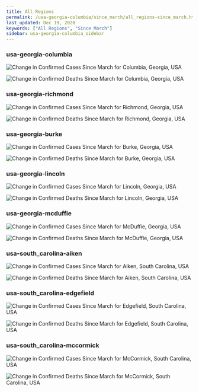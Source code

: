```yaml
---
title: All Regions
permalink: /usa-georgia-columbia/since_march/all_regions-since_march.html
last_updated: Dec 19, 2020
keywords: ["All Regions", "Since March"]
sidebar: usa-georgia-columbia_sidebar
---
```


<h3>usa-georgia-columbia</h3>

![Change in Confirmed Cases Since March for Columbia, Georgia, USA](/covid_tracker/images/graphs/usa-georgia-columbia-delta_confirmed-since_march_graph.png)

![Change in Confirmed Deaths Since March for Columbia, Georgia, USA](/covid_tracker/images/graphs/usa-georgia-columbia-delta_deaths-since_march_graph.png)

<h3>usa-georgia-richmond</h3>

![Change in Confirmed Cases Since March for Richmond, Georgia, USA](/covid_tracker/images/graphs/usa-georgia-richmond-delta_confirmed-since_march_graph.png)

![Change in Confirmed Deaths Since March for Richmond, Georgia, USA](/covid_tracker/images/graphs/usa-georgia-richmond-delta_deaths-since_march_graph.png)

<h3>usa-georgia-burke</h3>

![Change in Confirmed Cases Since March for Burke, Georgia, USA](/covid_tracker/images/graphs/usa-georgia-burke-delta_confirmed-since_march_graph.png)

![Change in Confirmed Deaths Since March for Burke, Georgia, USA](/covid_tracker/images/graphs/usa-georgia-burke-delta_deaths-since_march_graph.png)

<h3>usa-georgia-lincoln</h3>

![Change in Confirmed Cases Since March for Lincoln, Georgia, USA](/covid_tracker/images/graphs/usa-georgia-lincoln-delta_confirmed-since_march_graph.png)

![Change in Confirmed Deaths Since March for Lincoln, Georgia, USA](/covid_tracker/images/graphs/usa-georgia-lincoln-delta_deaths-since_march_graph.png)

<h3>usa-georgia-mcduffie</h3>

![Change in Confirmed Cases Since March for McDuffie, Georgia, USA](/covid_tracker/images/graphs/usa-georgia-mcduffie-delta_confirmed-since_march_graph.png)

![Change in Confirmed Deaths Since March for McDuffie, Georgia, USA](/covid_tracker/images/graphs/usa-georgia-mcduffie-delta_deaths-since_march_graph.png)

<h3>usa-south_carolina-aiken</h3>

![Change in Confirmed Cases Since March for Aiken, South Carolina, USA](/covid_tracker/images/graphs/usa-south_carolina-aiken-delta_confirmed-since_march_graph.png)

![Change in Confirmed Deaths Since March for Aiken, South Carolina, USA](/covid_tracker/images/graphs/usa-south_carolina-aiken-delta_deaths-since_march_graph.png)

<h3>usa-south_carolina-edgefield</h3>

![Change in Confirmed Cases Since March for Edgefield, South Carolina, USA](/covid_tracker/images/graphs/usa-south_carolina-edgefield-delta_confirmed-since_march_graph.png)

![Change in Confirmed Deaths Since March for Edgefield, South Carolina, USA](/covid_tracker/images/graphs/usa-south_carolina-edgefield-delta_deaths-since_march_graph.png)

<h3>usa-south_carolina-mccormick</h3>

![Change in Confirmed Cases Since March for McCormick, South Carolina, USA](/covid_tracker/images/graphs/usa-south_carolina-mccormick-delta_confirmed-since_march_graph.png)

![Change in Confirmed Deaths Since March for McCormick, South Carolina, USA](/covid_tracker/images/graphs/usa-south_carolina-mccormick-delta_deaths-since_march_graph.png)
